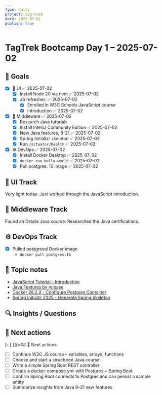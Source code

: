 ```yaml
---
type: daily
project: tag-trek
date: 2025-07-02
publish: true
---
```


# TagTrek Bootcamp Day 1 – 2025-07-02

## 🎯 Goals
- [x] 🐣 UI ✅ 2025-07-02
    - [x] Install Node 20 via nvm ✅ 2025-07-02
    - [x] JS refresher: ✅ 2025-07-02
        - [x] Enrolled in W3C Schools JavaScript course
        - [x] Introduction ✅ 2025-07-02
- [x] 🌳 Middleware ✅ 2025-07-02
    - [x] Research Java tutorials
    - [x] Install IntelliJ Community Edition ✅ 2025-07-02
    - [x] New Java features, 8-21 ✅ 2025-07-02
    - [x] Spring Initializr skeleton ✅ 2025-07-02
    - [x] Run `/actuator/health` ✅ 2025-07-02
- [x] ⚙️ DevOps ✅ 2025-07-02
    - [x] Install Docker Desktop ✅ 2025-07-02
    - [x] `docker run hello-world` ✅ 2025-07-02
    - [x] Pull postgres: 16 image ✅ 2025-07-02

## 🐣 UI Track
Very light today.  Just worked through the JavaScript introduction.

## 🌳 Middleware Track
Found an Oracle Java course.  Researched the Java certifications.

## ⚙️ DevOps Track
- [x] Pulled postgresql Docker image
    - `docker pull postgres:16`

## 🧩 Topic notes
- [JavaScript Tutorial - Introduction](JavaScript%20Tutorial%20-%20Introduction.md)
- [Java Features by release](Java%20Features%20by%20release.md)
- [Docker 28.2.2 - Configure Postgres Container](Docker%2028.2.2%20-%20Configure%20Postgres%20Container.md)
- [Spring Initialzr 2025 - Generate Spring Skeleton](Spring%20Initialzr%202025%20-%20Generate%20Spring%20Skeleton.md)

## 🔍 Insights / Questions


## 🚀 Next actions
[- [ ]](<## 🚀 Next actions
- [ ] Continue W3C JS course – variables, arrays, functions
- [ ] Choose and start a structured Java course
- [ ] Write a simple Spring Boot REST controller
- [ ] Create a docker-compose.yml with Postgres + Spring Boot
- [ ] Confirm Spring Boot connects to Postgres and can persist a sample entity
- [ ] Summarize insights from Java 8–21 new features